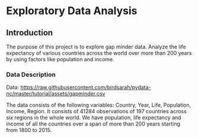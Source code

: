 # Exploratory Data Analysis

## Introduction
The purpose of this project is to explore gap minder data. Analyze the life expectancy of various countries across the world over more than 200 years by using factors like population and income.

### Data Description

Data: https://raw.githubusercontent.com/birdsarah/pydata-nc/master/tutorial/assets/gapminder.csv

The data consists of the following variables: Country, Year, Life, Population, Income, Region.
It consists of 41284 observations of 197 countries across six regions in the whole world. We have population, life expectancy and income of all the countries over a span of more than 200 years starting from 1800 to 2015.
